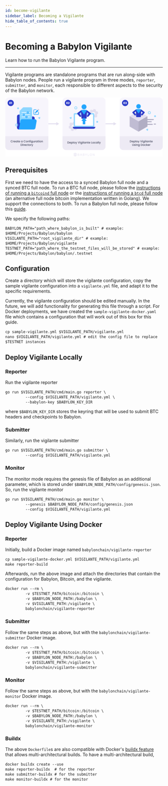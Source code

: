 ```yaml
---
id: become-vigilante
sidebar_label: Becoming a Vigilante
hide_table_of_contents: true
---
```


# Becoming a Babylon Vigilante

Learn how to run the Babylon Vigilante program.

---

Vigilante programs are standalone programs that are run along-side with Babylon nodes.
People run a vigilante program in three modes, `reporter`, `submitter`, and `monitor`, each responsible to different aspects to the security of the Babylon network.

![vigilante](./images/vigilante.png#left)

## Prerequisites

First we need to have the access to a synced Babylon full node and a synced BTC full node.
To run a BTC full node, please follow the [instructions of running a `bitcoind` full node](https://bitcoin.org/en/full-node) or the [instructions of running a `btcd` full node](https://github.com/btcsuite/btcd) (an alternative full node bitcoin implementation written in Golang).
We support the connections to both.
To run a Babylon full node, please follow this [guide](./setup-node.md).

We specify the following paths:

```shell
BABYLON_PATH="path_where_babylon_is_built" # example: $HOME/Projects/Babylon/babylon
VIGILANTE_PATH="root_vigilante_dir" # example: $HOME/Projects/Babylon/vigilante
TESTNET_PATH="path_where_the_testnet_files_will_be_stored" # example: $HOME/Projects/Babylon/babylon/.testnet
```

## Configuration

Create a directory which will store the vigilante configuration,
copy the sample vigilante configuration into a `vigilante.yml` file, and
adapt it to the specific requirements.

Currently, the vigilante configuration should be edited manually.
In the future, we will add functionality for generating this file through
a script.
For Docker deployments, we have created the `sample-vigilante-docker.yaml`
file which contains a configuration that will work out of this box for this guide.

```shell
cp sample-vigilante.yml $VIGILANTE_PATH/vigilante.yml
nano $VIGILANTE_PATH/vigilante.yml # edit the config file to replace $TESTNET instances 
```

## Deploy Vigilante Locally

### Reporter

Run the vigilante reporter

```shell
go run $VIGILANTE_PATH/cmd/main.go reporter \
         --config $VIGILANTE_PATH/vigilante.yml \
         --babylon-key $BABYLON_KEY_DIR
```

where `$BABYLON_KEY_DIR` stores the keyring that will be used to submit BTC headers and checkpoints to Babylon.

### Submitter

Similarly, run the vigilante submitter

```shell
go run $VIGILANTE_PATH/cmd/main.go submitter \
         --config $VIGILANTE_PATH/vigilante.yml
```

### Monitor

The monitor mode requires the genesis file of Babylon as an additional parameter, which is stored under `$BABYLON_NODE_PATH/config/genesis.json`.
So, run the vigilante monitor

```shell
go run $VIGILANTE_PATH/cmd/main.go monitor \
         --genesis $BABYLON_NODE_PATH/config/genesis.json
         --config $VIGILANTE_PATH/vigilante.yml
```

## Deploy Vigilante Using Docker

### Reporter

Initially, build a Docker image named `babylonchain/vigilante-reporter`
```shell
cp sample-vigilante-docker.yml $VIGILANTE_PATH/vigilante.yml
make reporter-build
```

Afterwards, run the above image and attach the directories
that contain the configuration for Babylon, Bitcoin, and the vigilante.

```shell
docker run --rm \
         -v $TESTNET_PATH/bitcoin:/bitcoin \
         -v $BABYLON_NODE_PATH:/babylon \
         -v $VIGILANTE_PATH:/vigilante \
         babylonchain/vigilante-reporter
```

### Submitter

Follow the same steps as above, but with the `babylonchain/vigilante-submitter` Docker image.
```shell
docker run --rm \
         -v $TESTNET_PATH/bitcoin:/bitcoin \
         -v $BABYLON_NODE_PATH:/babylon \
         -v $VIGILANTE_PATH:/vigilante \
         babylonchain/vigilante-submitter
```

### Monitor

Follow the same steps as above, but with the `babylonchain/vigilante-monitor` Docker image.
```shell
docker run --rm \
         -v $TESTNET_PATH/bitcoin:/bitcoin \
         -v $BABYLON_NODE_PATH:/babylon \
         -v $VIGILANTE_PATH:/vigilante \
         babylonchain/vigilante-monitor
```

### Buildx

The above `Dockerfile`s are also compatible with Docker's [buildx feature](https://docs.docker.com/desktop/multi-arch/)
that allows multi-architectural builds. To have a multi-architectural build,

```shell
docker buildx create --use
make reporter-buildx  # for the reporter
make submitter-buildx # for the submitter
make monitor-buildx # for the monitor
```
